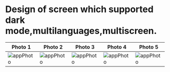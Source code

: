 # Design of screen which supported dark mode,multilanguages,multiscreen.

| Photo 1 | Photo 2 | Photo 3 |  Photo 4| Photo 5 |
| --- | --- | --- | --- | --- |
| ![appPhoto](https://github.com/atakanbircan/bootcamp_hw3/assets/57329064/33495875-248d-48ae-834c-75bee4a3ad85) |![appPhoto](https://github.com/atakanbircan/bootcamp_hw3/assets/57329064/50c0ec9f-e8b8-4e20-b1f8-5255666c727e) |![appPhoto](https://github.com/atakanbircan/bootcamp_hw3/assets/57329064/974bef5e-0be7-4ece-bb58-70499f081521) |![appPhoto](https://github.com/atakanbircan/bootcamp_hw3/assets/57329064/ce033dcb-59f8-4416-8986-135b30748cdf) |![appPhoto](https://github.com/atakanbircan/bootcamp_hw3/assets/57329064/98577d74-8fa5-4afd-b3b2-7b744be8e23a) |











